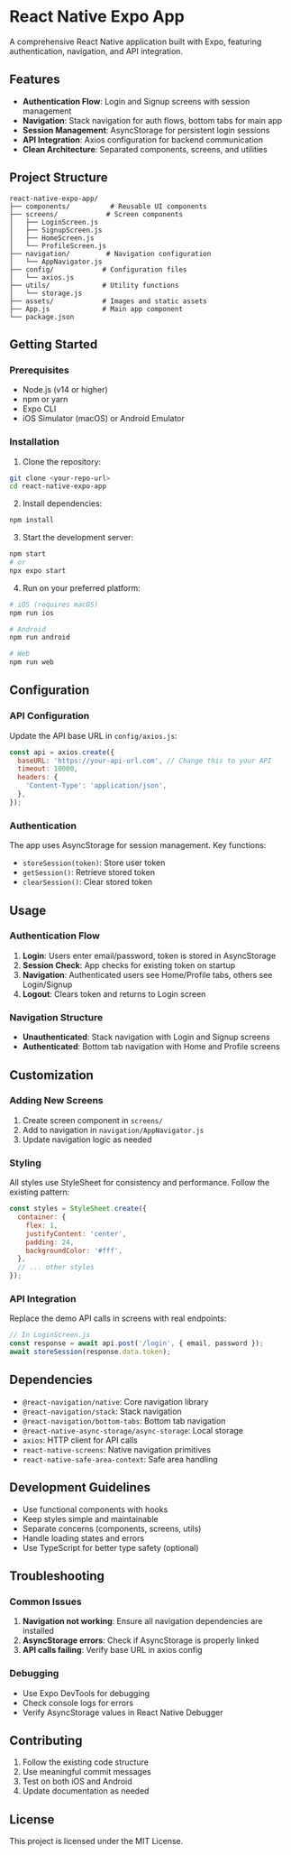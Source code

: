 # React Native Expo App

A comprehensive React Native application built with Expo, featuring authentication, navigation, and API integration.

## Features

- **Authentication Flow**: Login and Signup screens with session management
- **Navigation**: Stack navigation for auth flows, bottom tabs for main app
- **Session Management**: AsyncStorage for persistent login sessions
- **API Integration**: Axios configuration for backend communication
- **Clean Architecture**: Separated components, screens, and utilities

## Project Structure

```
react-native-expo-app/
├── components/          # Reusable UI components
├── screens/            # Screen components
│   ├── LoginScreen.js
│   ├── SignupScreen.js
│   ├── HomeScreen.js
│   └── ProfileScreen.js
├── navigation/         # Navigation configuration
│   └── AppNavigator.js
├── config/            # Configuration files
│   └── axios.js
├── utils/             # Utility functions
│   └── storage.js
├── assets/            # Images and static assets
├── App.js             # Main app component
└── package.json
```

## Getting Started

### Prerequisites

- Node.js (v14 or higher)
- npm or yarn
- Expo CLI
- iOS Simulator (macOS) or Android Emulator

### Installation

1. Clone the repository:
```bash
git clone <your-repo-url>
cd react-native-expo-app
```

2. Install dependencies:
```bash
npm install
```

3. Start the development server:
```bash
npm start
# or
npx expo start
```

4. Run on your preferred platform:
```bash
# iOS (requires macOS)
npm run ios

# Android
npm run android

# Web
npm run web
```

## Configuration

### API Configuration

Update the API base URL in `config/axios.js`:

```javascript
const api = axios.create({
  baseURL: 'https://your-api-url.com', // Change this to your API
  timeout: 10000,
  headers: {
    'Content-Type': 'application/json',
  },
});
```

### Authentication

The app uses AsyncStorage for session management. Key functions:

- `storeSession(token)`: Store user token
- `getSession()`: Retrieve stored token
- `clearSession()`: Clear stored token

## Usage

### Authentication Flow

1. **Login**: Users enter email/password, token is stored in AsyncStorage
2. **Session Check**: App checks for existing token on startup
3. **Navigation**: Authenticated users see Home/Profile tabs, others see Login/Signup
4. **Logout**: Clears token and returns to Login screen

### Navigation Structure

- **Unauthenticated**: Stack navigation with Login and Signup screens
- **Authenticated**: Bottom tab navigation with Home and Profile screens

## Customization

### Adding New Screens

1. Create screen component in `screens/`
2. Add to navigation in `navigation/AppNavigator.js`
3. Update navigation logic as needed

### Styling

All styles use StyleSheet for consistency and performance. Follow the existing pattern:

```javascript
const styles = StyleSheet.create({
  container: {
    flex: 1,
    justifyContent: 'center',
    padding: 24,
    backgroundColor: '#fff',
  },
  // ... other styles
});
```

### API Integration

Replace the demo API calls in screens with real endpoints:

```javascript
// In LoginScreen.js
const response = await api.post('/login', { email, password });
await storeSession(response.data.token);
```

## Dependencies

- `@react-navigation/native`: Core navigation library
- `@react-navigation/stack`: Stack navigation
- `@react-navigation/bottom-tabs`: Bottom tab navigation
- `@react-native-async-storage/async-storage`: Local storage
- `axios`: HTTP client for API calls
- `react-native-screens`: Native navigation primitives
- `react-native-safe-area-context`: Safe area handling

## Development Guidelines

- Use functional components with hooks
- Keep styles simple and maintainable
- Separate concerns (components, screens, utils)
- Handle loading states and errors
- Use TypeScript for better type safety (optional)

## Troubleshooting

### Common Issues

1. **Navigation not working**: Ensure all navigation dependencies are installed
2. **AsyncStorage errors**: Check if AsyncStorage is properly linked
3. **API calls failing**: Verify base URL in axios config

### Debugging

- Use Expo DevTools for debugging
- Check console logs for errors
- Verify AsyncStorage values in React Native Debugger

## Contributing

1. Follow the existing code structure
2. Use meaningful commit messages
3. Test on both iOS and Android
4. Update documentation as needed

## License

This project is licensed under the MIT License. 